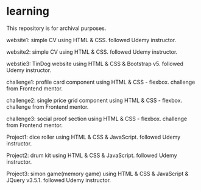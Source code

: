 # learning

This repository is for archival purposes.

website1: simple CV using HTML & CSS. followed Udemy instructor.

website2: simple CV using HTML & CSS. followed Udemy instructor.

webstie3: TinDog website using HTML & CSS & Bootstrap v5. followed Udemy instructor.

challenge1: profile card component using HTML & CSS - flexbox. challenge from Frontend mentor.

challenge2: single price grid component using HTML & CSS - flexbox. challenge from Frontend mentor.

challenge3: social proof section using HTML & CSS - flexbox. challenge from Frontend mentor.

Project1: dice roller using HTML & CSS & JavaScript. followed Udemy instructor.

Project2: drum kit using HTML & CSS & JavaScript. followed Udemy instructor.

Project3: simon game(memory game) using HTML & CSS & JavaScript & JQuery v3.5.1. followed Udemy instructor.
